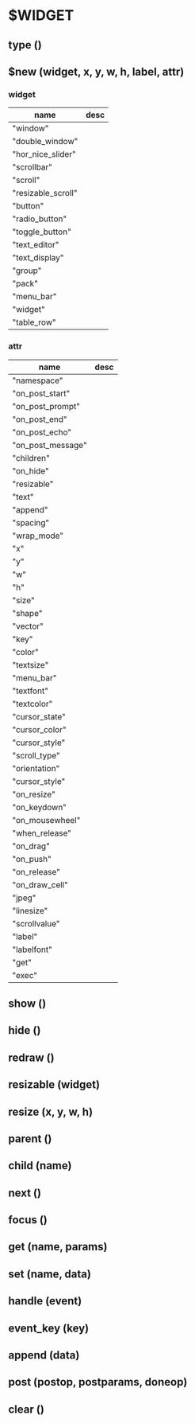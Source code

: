 # $WIDGET

## type ()

## $new (widget, x, y, w, h, label, attr)

### widget

name | desc
------------ | -------------
"window" | 
"double_window" | 
"hor_nice_slider" | 
"scrollbar" | 
"scroll" | 
"resizable_scroll" | 
"button" | 
"radio_button" | 
"toggle_button" | 
"text_editor" | 
"text_display" | 
"group" | 
"pack" | 
"menu_bar" | 
"widget" | 
"table_row" | 

### attr

name | desc
------------ | -------------
"namespace" | 
"on_post_start" | 
"on_post_prompt" | 
"on_post_end" | 
"on_post_echo" | 
"on_post_message" | 
"children" | 
"on_hide" | 
"resizable" | 
"text" | 
"append" | 
"spacing" | 
"wrap_mode" | 
"x" | 
"y" | 
"w" | 
"h" | 
"size" | 
"shape" | 
"vector" | 
"key" | 
"color" | 
"textsize" | 
"menu_bar" | 
"textfont" | 
"textcolor" | 
"cursor_state" | 
"cursor_color" | 
"cursor_style" | 
"scroll_type" | 
"orientation" | 
"cursor_style" | 
"on_resize" | 
"on_keydown" | 
"on_mousewheel" | 
"when_release" | 
"on_drag" | 
"on_push" | 
"on_release" | 
"on_draw_cell" | 
"jpeg" | 
"linesize" | 
"scrollvalue" | 
"label" | 
"labelfont" | 
"get" | 
"exec" | 

## show ()

## hide ()

## redraw ()

## resizable (widget)

## resize (x, y, w, h)

## parent ()

## child (name)

## next ()

## focus ()

## get (name, params)

## set (name, data)

## handle (event)

## event_key (key)

## append (data)

## post (postop, postparams, doneop)

## clear ()
